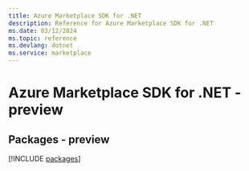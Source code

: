 ```yaml
---
title: Azure Marketplace SDK for .NET
description: Reference for Azure Marketplace SDK for .NET
ms.date: 03/12/2024
ms.topic: reference
ms.devlang: dotnet
ms.service: marketplace
---
```

# Azure Marketplace SDK for .NET - preview
## Packages - preview
[!INCLUDE [packages](marketplace-index.md)]